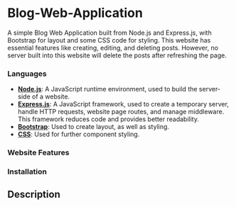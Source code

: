 # Blog-Web-Application

A simple Blog Web Application built from Node.js and Express.js, with Bootstrap for layout and some CSS code for styling. This website has essential features like creating, editing, and deleting posts. However, no server built into this website will delete the posts after refreshing the page.

### Languages
* 	<ins>**Node.js**</ins>: A JavaScript runtime environment, used to build the server-side of a website.<br/>
* <ins>**Express.js**</ins>: A JavaScript framework, used to create a temporary server, handle HTTP requests, website page routes, and manage middleware. This framework reduces code and provides better readability.<br/>
* <ins>**Bootstrap**</ins>: Used to create layout, as well as styling.<br/>
* <ins>**CSS**</ins>: Used for further component styling.<br/>

### Website Features


### Installation

## Description
